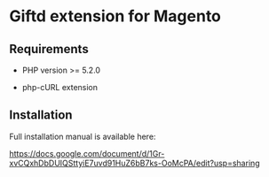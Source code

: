 # Giftd extension for Magento #

## Requirements ##

- PHP version >= 5.2.0

- php-cURL extension
## Installation ##

Full installation manual is available here:

https://docs.google.com/document/d/1Gr-xvCQxhDbDUIQSttyiE7uvd91HuZ6bB7ks-OoMcPA/edit?usp=sharing
